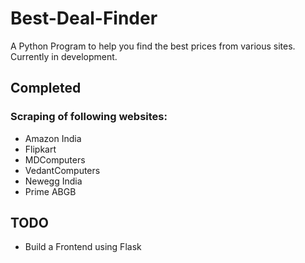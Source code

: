 # Best-Deal-Finder

A Python Program to help you find the best prices from various sites.
Currently in development.

## Completed

### Scraping of following websites:
- Amazon India
- Flipkart
- MDComputers
- VedantComputers
- Newegg India
- Prime ABGB


## TODO
- Build a Frontend using Flask
